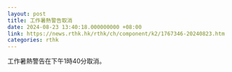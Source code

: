 ```yaml
---
layout: post
title: 工作暑熱警告取消
date: 2024-08-23 13:40:18.000000000 +08:00
link: https://news.rthk.hk/rthk/ch/component/k2/1767346-20240823.htm
categories: rthk
---
```


工作暑熱警告在下午1時40分取消。
